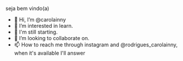 seja bem vindo(a)
- 👋 Hi, I’m @carolainny
- 👀 I’m interested in  learn.
- 🌱 I'm still starting.
- 💞️ I’m looking to collaborate on.
- 📫 How to reach me through instagram and @rodrigues_carolainny, when it's available I'll answer

<!---
carolainny/carolainny is a ✨ special ✨ repository because its `README.md` (this file) appears on your GitHub profile.
You can click the Preview link to take a look at your changes.
--->

